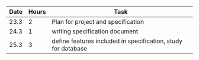 | Date     | Hours | Task                              |
|----------|-------|-----------------------------------|
| 23.3     | 2     | Plan for project and specification|
| 24.3     | 1     | writing specification document    |
| 25.3     | 3     | define features included in specification, study for database|
